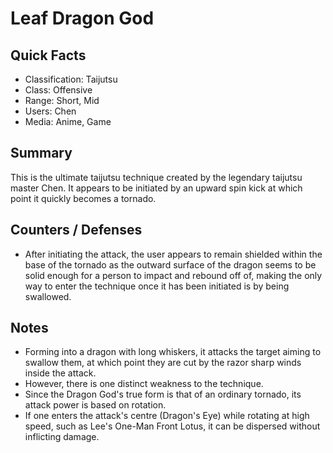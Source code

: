 # Leaf Dragon God

## Quick Facts
- Classification: Taijutsu
- Class: Offensive
- Range: Short, Mid
- Users: Chen
- Media: Anime, Game

## Summary
This is the ultimate taijutsu technique created by the legendary taijutsu master Chen. It appears to be initiated by an upward spin kick at which point it quickly becomes a tornado.

## Counters / Defenses
- After initiating the attack, the user appears to remain shielded within the base of the tornado as the outward surface of the dragon seems to be solid enough for a person to impact and rebound off of, making the only way to enter the technique once it has been initiated is by being swallowed.

## Notes
- Forming into a dragon with long whiskers, it attacks the target aiming to swallow them, at which point they are cut by the razor sharp winds inside the attack.
- However, there is one distinct weakness to the technique.
- Since the Dragon God's true form is that of an ordinary tornado, its attack power is based on rotation.
- If one enters the attack's centre (Dragon's Eye) while rotating at high speed, such as Lee's One-Man Front Lotus, it can be dispersed without inflicting damage.

